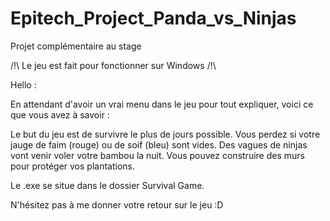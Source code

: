 ﻿# Epitech_Project_Panda_vs_Ninjas
Projet complémentaire au stage


/!\ Le jeu est fait pour fonctionner sur Windows /!\

Hello :

En attendant d'avoir un vrai menu dans le jeu pour tout expliquer, voici ce que vous avez à savoir :

Le but du jeu est de survivre le plus de jours possible.
Vous perdez si votre jauge de faim (rouge) ou de soif (bleu) sont vides.
Des vagues de ninjas vont venir voler votre bambou la nuit.
Vous pouvez construire des murs pour protéger vos plantations.

Le .exe se situe dans le dossier Survival Game.

N'hésitez pas à me donner votre retour sur le jeu :D
